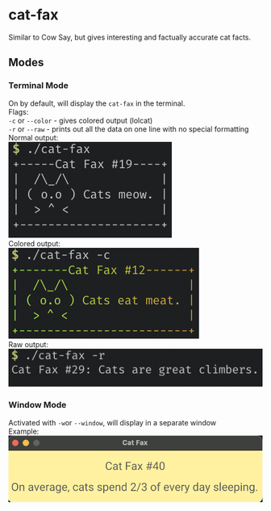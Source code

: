 # cat-fax

Similar to Cow Say, but gives interesting and factually accurate cat facts.

## Modes

### Terminal Mode

On by default, will display the `cat-fax` in the terminal.\
Flags:\
`-c` or `--color` - gives colored output (lolcat)\
`-r` or `--raw`   - prints out all the data on one line with no special formatting\
Normal output:\
![Normal Output Image](screenshots/normal_example.png)\
Colored output:\
![Colored Output Image](screenshots/color_example.png)\
Raw output:\
![Raw Output Image](screenshots/raw_example.png)
### Window Mode
Activated with `-w`or `--window`, will display in a separate window\
Example:\
![Window Image](screenshots/window_example.png)
